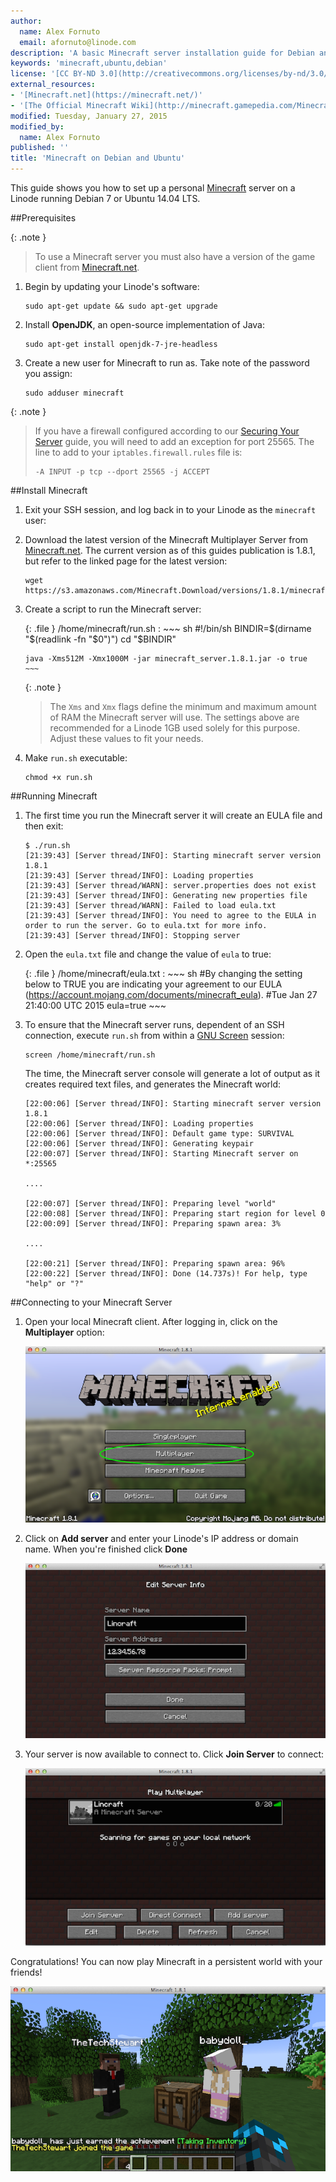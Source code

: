 ```yaml
---
author:
  name: Alex Fornuto
  email: afornuto@linode.com
description: 'A basic Minecraft server installation guide for Debian and Ubuntu'
keywords: 'minecraft,ubuntu,debian'
license: '[CC BY-ND 3.0](http://creativecommons.org/licenses/by-nd/3.0/us/)'
external_resources:
- '[Minecraft.net](https://minecraft.net/)'
- '[The Official Minecraft Wiki](http://minecraft.gamepedia.com/Minecraft_Wiki)'
modified: Tuesday, January 27, 2015
modified_by:
  name: Alex Fornuto
published: ''
title: 'Minecraft on Debian and Ubuntu'
---
```


This guide shows you how to set up a personal [Minecraft](https://minecraft.net/game) server on a Linode running Debian 7 or Ubuntu 14.04 LTS.

##Prerequisites

{: .note }
> To use a Minecraft server you must also have a version of the game client from [Minecraft.net](https://minecraft.net/).

1.  Begin by updating your Linode's software:

        sudo apt-get update && sudo apt-get upgrade

2.  Install **OpenJDK**, an open-source implementation of Java:

        sudo apt-get install openjdk-7-jre-headless

3.  Create a new user for Minecraft to run as. Take note of the password you assign:

        sudo adduser minecraft

{: .note }
> If you have a firewall configured according to our [Securing Your Server](/docs/security/securing-your-server) guide, you will need to add an exception for port 25565. The line to add to your `iptables.firewall.rules` file is:
>
>     -A INPUT -p tcp --dport 25565 -j ACCEPT

##Install Minecraft

1.  Exit your SSH session, and log back in to your Linode as the `minecraft` user:

2.  Download the latest version of the Minecraft Multiplayer Server from [Minecraft.net](https://minecraft.net/). The current version as of this guides publication is 1.8.1, but refer to the linked page for the latest version:

        wget https://s3.amazonaws.com/Minecraft.Download/versions/1.8.1/minecraft_server.1.8.1.jar

3.  Create a script to run the Minecraft server:

    {: .file }
    /home/minecraft/run.sh
    :   ~~~ sh
        #!/bin/sh
        BINDIR=$(dirname "$(readlink -fn "$0")")
        cd "$BINDIR"

        java -Xms512M -Xmx1000M -jar minecraft_server.1.8.1.jar -o true
        ~~~

    {: .note }
    > The `Xms` and `Xmx` flags define the minimum and maximum amount of RAM the Minecraft server will use. The settings above are recommended for a Linode 1GB used solely for this purpose. Adjust these values to fit your needs.

4.  Make `run.sh` executable:

        chmod +x run.sh

##Running Minecraft

1.  The first time you run the Minecraft server it will create an EULA file and then exit:

        $ ./run.sh
        [21:39:43] [Server thread/INFO]: Starting minecraft server version 1.8.1
        [21:39:43] [Server thread/INFO]: Loading properties
        [21:39:43] [Server thread/WARN]: server.properties does not exist
        [21:39:43] [Server thread/INFO]: Generating new properties file
        [21:39:43] [Server thread/WARN]: Failed to load eula.txt
        [21:39:43] [Server thread/INFO]: You need to agree to the EULA in order to run the server. Go to eula.txt for more info.
        [21:39:43] [Server thread/INFO]: Stopping server

2.  Open the `eula.txt` file and change the value of `eula` to true:

    {: .file }
    /home/minecraft/eula.txt
    :   ~~~ sh
        #By changing the setting below to TRUE you are indicating your agreement to our EULA (https://account.mojang.com/documents/minecraft_eula).
        #Tue Jan 27 21:40:00 UTC 2015
        eula=true
        ~~~


3.  To ensure that the Minecraft server runs, dependent of an SSH connection, execute `run.sh` from within a [GNU Screen](/docs/networking/ssh/using-gnu-screen-to-manage-persistent-terminal-sessions) session:

        screen /home/minecraft/run.sh

    The time, the Minecraft server console will generate a lot of output as it creates required text files, and generates the Minecraft world:

        [22:00:06] [Server thread/INFO]: Starting minecraft server version 1.8.1
        [22:00:06] [Server thread/INFO]: Loading properties
        [22:00:06] [Server thread/INFO]: Default game type: SURVIVAL
        [22:00:06] [Server thread/INFO]: Generating keypair
        [22:00:07] [Server thread/INFO]: Starting Minecraft server on *:25565
        
        ....
        
        [22:00:07] [Server thread/INFO]: Preparing level "world"
        [22:00:08] [Server thread/INFO]: Preparing start region for level 0
        [22:00:09] [Server thread/INFO]: Preparing spawn area: 3%
        
        ....
        
        [22:00:21] [Server thread/INFO]: Preparing spawn area: 96%
        [22:00:22] [Server thread/INFO]: Done (14.737s)! For help, type "help" or "?"

##Connecting to your Minecraft Server

1.  Open your local Minecraft client. After logging in, click on the **Multiplayer** option:

    [![Minecraft Launch Menu.](/docs/assets/minecraft-select-multiplayer_small.png)](/docs/assets/minecraft-select-multiplayer.png)

2.  Click on **Add server** and enter your Linode's IP address or domain name. When you're finished click **Done**

    [![Edit Server Info.](/docs/assets/minecraft-server-info_small.png)](/docs/assets/minecraft-server-info.png)

3.  Your server is now available to connect to. Click **Join Server** to connect:

    [![Minecraft Server List.](/docs/assets/minecraft-server-added_small.png)](/docs/assets/minecraft-server-added.png)

Congratulations! You can now play Minecraft in a persistent world with your friends!

[![Minecraft Players.](/docs/assets/minecraft-gameplay_small.png)](/docs/assets/minecraft-gameplay.png)

